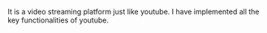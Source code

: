 It is a video streaming platform just like youtube. I have implemented all the key functionalities of youtube.
